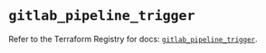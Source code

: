 # `gitlab_pipeline_trigger`

Refer to the Terraform Registry for docs: [`gitlab_pipeline_trigger`](https://registry.terraform.io/providers/gitlabhq/gitlab/17.6.1/docs/resources/pipeline_trigger).
